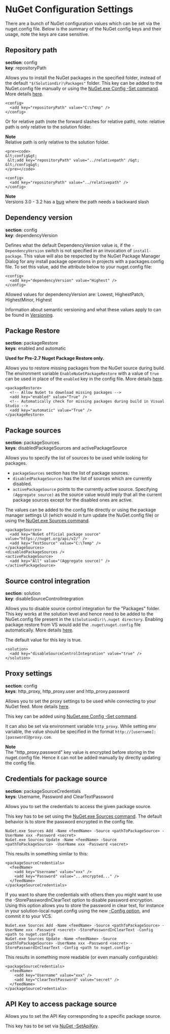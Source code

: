 # NuGet Configuration Settings

There are a bunch of NuGet configuration values which can be set via the nuget.config file.
Below is the summary of the NuGet config keys and their usage, note the keys are case sensitive.

## Repository path

**section**: config  
**key**: repositoryPath

Allows  you to install the NuGet packages in the specified folder, instead of the default `"$(Solutiondir)\Packages"` folder.
This key can be added to the NuGet.config file manually or using the [NuGet.exe Config -Set command](Command-Line-Reference#config-command).
More details [here](../Release-Notes/NuGet-2.1#specify-%E2%80%98packages%E2%80%99-folder-location).

    <config>
      <add key="repositoryPath" value="C:\Temp" />
    </config>

Or for relative path (note the forward slashes for relative path), note: relative path is only relative to the solution folder.

<p class="info">
<strong>Note</strong><br/>Relative path is only relative to the solution folder.
</p>

	<pre><code>
    &lt;config&gt;
     &lt;add key="repositoryPath" value="../relativepath" /&gt;
    &lt;/config&gt;
	</pre></code>

    <config>
      <add key="repositoryPath" value="../relativepath" />
    </config>

<p class="info">
<strong>Note</strong><br />Versions 3.0 - 3.2 has a <a href="https://github.com/NuGet/Home/issues/755">bug</a> where the path needs a backward slash
</p>
   
## Dependency version

**section**: config  
**key**: dependencyVersion

Defines what the default DependencyVersion value is, if the `-DependencyVersion` switch is not specified in an invocation of `install-package`. This value will also be respected by the NuGet Package Manager Dialog for any install package operations in projects with a packages.config file. To set this value, add the attribute below to your nuget.config file:

    <config>
      <add key="dependencyVersion" value="Highest" />
    </config>

Allowed values for dependencyVersion are: Lowest, HighestPatch, HighestMinor, Highest

Information about semantic versioning and what these values apply to can be found in [Versioning](../Create/Versioning#really-brief-introduction-to-semver).

## Package Restore

**section**: packageRestore  
**keys**: enabled and automatic

**Used for Pre-2.7 Nuget Package Restore only.**

Allows you to restore missing packages from the NuGet source during build.
The environment variable `EnableNuGetPackageRestore` with a value of `true` can be used in place of the `enabled` key in the config file.
More details [here](Package-Restore).

    <packageRestore>
      <!-- Allow NuGet to download missing packages -->
      <add key="enabled" value="True" />
      <!-- Automatically check for missing packages during build in Visual Studio -->
      <add key="automatic" value="True" />
    </packageRestore>

## Package sources

**section**: packageSources  
**keys**: disabledPackageSources and activePackageSource

Allows you to specify the list of sources to be used while looking for packages.

* `packageSources` section has the list of package sources.
* `disabledPackageSources` has the list of sources which are currently disabled.
* `activePackageSource` points to the currently active source. Specifying `(Aggregate source)` as the source value would imply that all the current package sources except for the disabled ones are active.

The values can be added to the config file directly or using the package manager settings UI (which would in turn update the NuGet.config file) or using the [NuGet.exe Sources command](Command-Line-Reference#sources-command).

    <packageSources>
      <add key="NuGet official package source" value="https://nuget.org/api/v2/" />
      <add key="TestSource" value="C:\Temp" />
    </packageSources>
    <disabledPackageSources />
    <activePackageSource>
      <add key="All" value="(Aggregate source)" />
    </activePackageSource>

## Source control integration

**section**: solution  
**key**: disableSourceControlIntegration

Allows you to disable source control integration for the "Packages" folder.
This key works at the solution level and hence need to be added to the NuGet.config file present in the `$(SolutionDir)\.nuget directory`.
Enabling package restore from VS would add the `.nuget\nuget.config` file automatically.
More details [here](../Docs/Workflows/Using-NuGet-without-committing-packages).

The default value for this key is true.

    <solution>
      <add key="disableSourceControlIntegration" value="true" />
    </solution>

## Proxy settings

**section**: config  
**keys**: http_proxy, http_proxy.user and http_proxy.password

Allows you to set the proxy settings to be used while connecting to your NuGet feed.
More details [here](http://skolima.blogspot.com/2012/07/nuget-proxy-settings.html).

This key can be added using [NuGet.exe Config -Set command](Command-Line-Reference#config-command).

It can also be set via environment variable `http_proxy`.
While setting env variable, the value should be specified in the format `http://[username]:[password]@proxy.com`.

<p class="info">
<strong>Note</strong><br />The "http_proxy.password" key value is encrypted before storing in the nuget.config file.
Hence it can not be added manually by directly updating the config file.
</p>

## Credentials for package source

**section**: packageSourceCredentials  
**keys**: Username, Password and ClearTextPassword

Allows you to set the credentials to access the given package source.

This key has to be set using the [NuGet.exe Sources command](Command-Line-Reference#sources-command).
The default behavior is to store the password encrypted in the config file.

    NuGet.exe Sources Add -Name <feedName> -Source <pathToPackageSource> -UserName xxx -Password <secret>
    NuGet.exe Sources Update -Name <feedName> -Source <pathToPackageSource> -UserName xxx -Password <secret> 

This results in something similar to this:

    <packageSourceCredentials>
      <feedName>
        <add key="Username" value="xxx" />
        <add key="Password" value="...encrypted..." />
      </feedName>
    </packageSourceCredentials>

If you want to share the credentials with others then you might want to use the -StorePasswordInClearText option to disable password encryption.
Using this option allows you to store the password in clear text, for instance in your solution-local nuget.config using the new [-Config option](Command-Line-Reference#config-command), and commit it to your VCS.

    NuGet.exe Sources Add -Name <feedName> -Source <pathToPackageSource> -UserName xxx -Password <secret> -StorePasswordInClearText -Config <path to nuget.config>
    NuGet.exe Sources Update -Name <feedName> -Source <pathToPackageSource> -UserName xxx -Password <secret> -StorePasswordInClearText -Config <path to nuget.config>

This results in something more readable (or even manually configurable):

    <packageSourceCredentials>
      <feedName>
        <add key="Username" value="xxx" />
        <add key="ClearTextPassword" value="secret" />
      </feedName>
    </packageSourceCredentials>

## API Key to access package source

Allows you to set the API Key corresponding to a specific package source.

This key has to be set via [NuGet -SetApiKey](Command-Line-Reference#setapikey-command).
